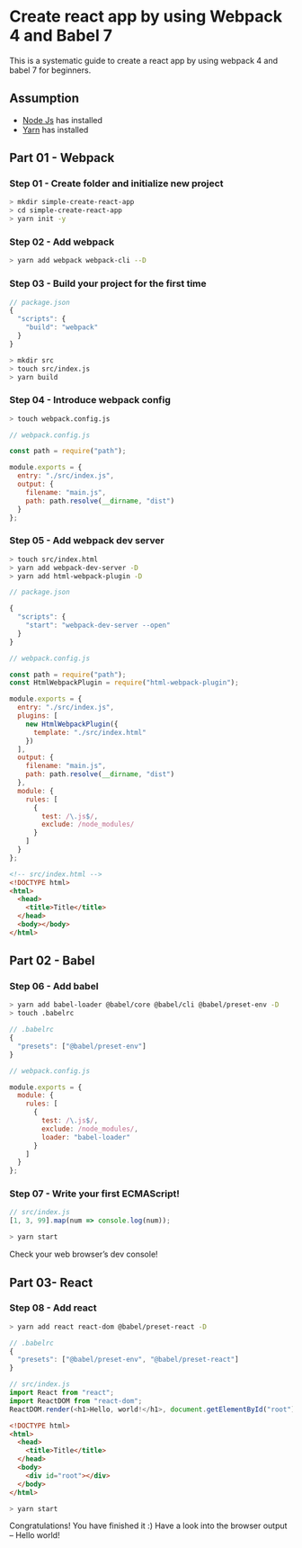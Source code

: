 # Create react app by using Webpack 4 and Babel 7

This is a systematic guide to create a react app by using webpack 4 and babel 7 for beginners.

## Assumption

- [Node Js](https://nodejs.org/en/) has installed
- [Yarn](https://yarnpkg.com/en/) has installed

## Part 01 - Webpack

### Step 01 - Create folder and initialize new project

```sh
> mkdir simple-create-react-app
> cd simple-create-react-app
> yarn init -y
```

### Step 02 - Add webpack

```sh
> yarn add webpack webpack-cli --D
```

### Step 03 - Build your project for the first time

```javascript
// package.json
{
  "scripts": {
    "build": "webpack"
  }
}
```

```sh
> mkdir src
> touch src/index.js
> yarn build
```

### Step 04 - Introduce webpack config

```sh
> touch webpack.config.js
```

```javascript
// webpack.config.js

const path = require("path");

module.exports = {
  entry: "./src/index.js",
  output: {
    filename: "main.js",
    path: path.resolve(__dirname, "dist")
  }
};
```

### Step 05 - Add webpack dev server

```sh
> touch src/index.html
> yarn add webpack-dev-server -D
> yarn add html-webpack-plugin -D
```

```javascript
// package.json

{
  "scripts": {
    "start": "webpack-dev-server --open"
  }
}

```

```javascript
// webpack.config.js

const path = require("path");
const HtmlWebpackPlugin = require("html-webpack-plugin");

module.exports = {
  entry: "./src/index.js",
  plugins: [
    new HtmlWebpackPlugin({
      template: "./src/index.html"
    })
  ],
  output: {
    filename: "main.js",
    path: path.resolve(__dirname, "dist")
  },
  module: {
    rules: [
      {
        test: /\.js$/,
        exclude: /node_modules/
      }
    ]
  }
};
```

```html
<!-- src/index.html -->
<!DOCTYPE html>
<html>
  <head>
    <title>Title</title>
  </head>
  <body></body>
</html>
```

## Part 02 - Babel

### Step 06 - Add babel

```sh
> yarn add babel-loader @babel/core @babel/cli @babel/preset-env -D
> touch .babelrc
```

```javascript
// .babelrc
{
  "presets": ["@babel/preset-env"]
}
```

```javascript
// webpack.config.js

module.exports = {
  module: {
    rules: [
      {
        test: /\.js$/,
        exclude: /node_modules/,
        loader: "babel-loader"
      }
    ]
  }
};
```

### Step 07 - Write your first ECMAScript!

```javascript
// src/index.js
[1, 3, 99].map(num => console.log(num));
```

```sh
> yarn start
```

Check your web browser’s dev console!

## Part 03- React

### Step 08 - Add react

```sh
> yarn add react react-dom @babel/preset-react -D
```

```javascript
// .babelrc
{
  "presets": ["@babel/preset-env", "@babel/preset-react"]
}
```

```javascript
// src/index.js
import React from "react";
import ReactDOM from "react-dom";
ReactDOM.render(<h1>Hello, world!</h1>, document.getElementById("root"));
```

```html
<!DOCTYPE html>
<html>
  <head>
    <title>Title</title>
  </head>
  <body>
    <div id="root"></div>
  </body>
</html>
```

```sh
> yarn start
```

Congratulations! You have finished it :)
Have a look into the browser output – Hello world!
